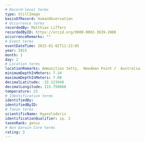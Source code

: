 ```yaml
---
# Record-level terms
type: StillImage
basisOfRecord: HumanObservation
# Occurrence terms
recordedBy: Matthias Liffers
recordedByID: https://orcid.org/0000-0002-3639-2080
occurrenceRemarks: ""
# Event terms
eventDateTime: 2015-01-02T11:13:05
year: 2015
month: 1
day: 2
# Location terms
locationRemarks: Ammunition Jetty,  Woodman Point /  Australia
minimumDepthInMeters: 7.34
maximumDepthInMeters: 7.08
decimalLatitude: -32.123948
decimalLongitude: 115.758068
temperature: 25
# Identification terms
identifiedBy: 
identifiedByID: 
# Taxon terms
scientificName: Hypselodoris
identificationQualifier: sp. 2
taxonRank: genus
# Non Darwin Core terms
rating: 3
---
```


